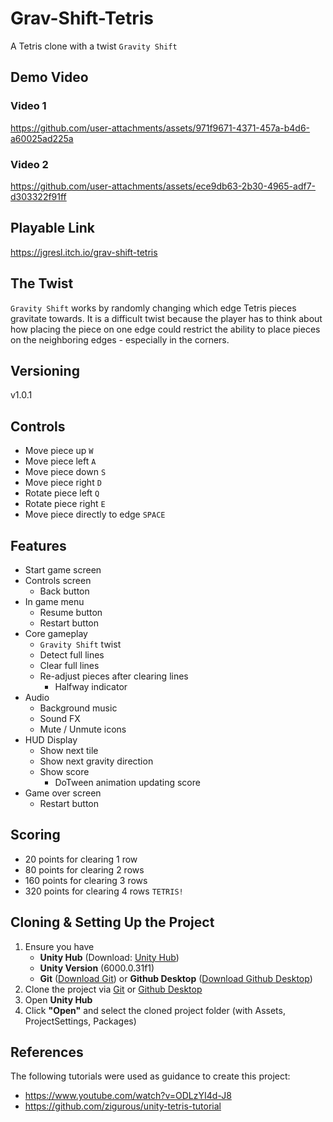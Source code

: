﻿# Grav-Shift-Tetris
A Tetris clone with a twist `Gravity Shift`

## Demo Video

### Video 1
https://github.com/user-attachments/assets/971f9671-4371-457a-b4d6-a60025ad225a

### Video 2
https://github.com/user-attachments/assets/ece9db63-2b30-4965-adf7-d303322f91ff

## Playable Link
https://jgresl.itch.io/grav-shift-tetris

## The Twist
`Gravity Shift` works by randomly changing which edge Tetris pieces gravitate towards. It is a difficult twist because the player has to think about how placing the piece on one edge could restrict the ability to place pieces on the neighboring edges - especially in the corners.

## Versioning
v1.0.1

## Controls
- Move piece up `W`
- Move piece left `A`
- Move piece down `S`
- Move piece right `D`
- Rotate piece left `Q`
- Rotate piece right `E`
- Move piece directly to edge `SPACE`

## Features
- Start game screen
- Controls screen
    - Back button
- In game menu
    - Resume button
    - Restart button
- Core gameplay
    - `Gravity Shift` twist
    - Detect full lines
    - Clear full lines
    - Re-adjust pieces after clearing lines
        - Halfway indicator
- Audio
    - Background music
    - Sound FX
    - Mute / Unmute icons
- HUD Display
    - Show next tile
    - Show next gravity direction
    - Show score
        - DoTween animation updating score
- Game over screen
    - Restart button

## Scoring
- 20 points for clearing 1 row
- 80 points for clearing 2 rows
- 160 points for clearing 3 rows
- 320 points for clearing 4 rows `TETRIS!`

## Cloning & Setting Up the Project
1. Ensure you have
	- **Unity Hub** (Download: [Unity Hub](https://unity.com/download))
	- **Unity Version** (6000.0.31f1)
	- **Git** ([Download Git](https://git-scm.com/)) or **Github Desktop** ([Download Github Desktop](https://desktop.github.com/download/))
2. Clone the project via [Git](https://docs.github.com/en/repositories/creating-and-managing-repositories/cloning-a-repository?tool=cli) or [Github Desktop](https://docs.github.com/en/repositories/creating-and-managing-repositories/cloning-a-repository?tool=desktop)
3. Open **Unity Hub**
4. Click **"Open"** and select the cloned project folder (with Assets, ProjectSettings, Packages)

## References
The following tutorials were used as guidance to create this project:
- https://www.youtube.com/watch?v=ODLzYI4d-J8
- https://github.com/zigurous/unity-tetris-tutorial
